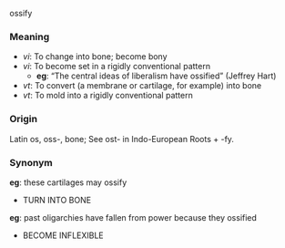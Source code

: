 ossify
### Meaning
+ _vi_: To change into bone; become bony
+ _vi_: To become set in a rigidly conventional pattern
    + __eg__: “The central ideas of liberalism have ossified” (Jeffrey Hart)
+ _vt_: To convert (a membrane or cartilage, for example) into bone
+ _vt_: To mold into a rigidly conventional pattern

### Origin

Latin os, oss-, bone; See ost- in Indo-European Roots + -fy.

### Synonym

__eg__: these cartilages may ossify

+ TURN INTO BONE

__eg__: past oligarchies have fallen from power because they ossified

+ BECOME INFLEXIBLE


